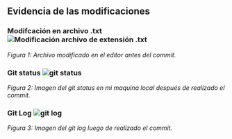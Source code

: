 ## Evidencia de las modificaciones

### Modifcación en archivo .txt![Modificación archivo de extensión .txt](/home/ppts/bioinfomed/Clase2/archivomodificado.png)
*Figura 1: Archivo modificado en el editor antes del commit.*

### Git status ![git status](/home/ppts/bioinfomed/Clase2/gitstatus.png)
*Figura 2: Imagen del git status en mi maquina local después de realizado el commit.*

### Git Log ![git log](/home/ppts/bioinfomed/Clase2/gitlog.png)
*Figura 3: Imagen del git log luego de realizado el commit.*
